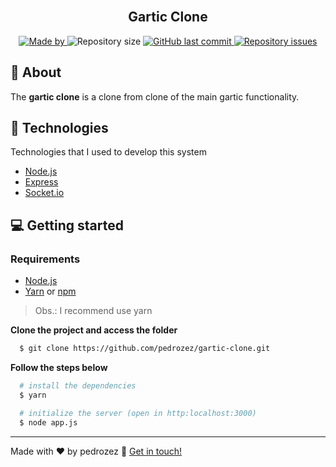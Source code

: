 <h2 align="center">
  <br>
  <strong>Gartic Clone</strong>
</h2>

<p align="center">
  <a href="https://www.linkedin.com/in/pedro-ferreira-b385131a2/">
    <img alt="Made by" src="https://img.shields.io/badge/made%20by-Pedro%20Ferreira-gree">
  </a>
  
  <img alt="Repository size" src="https://img.shields.io/github/repo-size/pedrozez/gartic-clone">
  
  <a href="https://github.com/pedrozez/smvg/commits/master">
    <img alt="GitHub last commit" src="https://img.shields.io/github/last-commit/pedrozez/gartic-clone">
  </a>
  
  <a href="https://github.com/pedrozez/gartic-clone/issues">
    <img alt="Repository issues" src="https://img.shields.io/github/issues/pedrozez/gartic-clone">
  </a>
</p>

## 📃 About
The **gartic clone** is a clone from clone of the main gartic functionality.

## 🚀 Technologies
Technologies that I used to develop this system
- [Node.js](https://nodejs.org/en/)
- [Express](https://expressjs.com/pt-br/)
- [Socket.io](https://socket.io/)

## 💻 Getting started
### Requirements
- [Node.js](https://nodejs.org/en/)
- [Yarn](https://classic.yarnpkg.com/) or [npm](https://www.npmjs.com/)

> Obs.: I recommend use yarn

**Clone the project and access the folder**
```bash
  $ git clone https://github.com/pedrozez/gartic-clone.git
```
**Follow the steps below**
```bash
  # install the dependencies
  $ yarn

  # initialize the server (open in http:localhost:3000)
  $ node app.js
```

---
Made with ♥ by pedrozez :wave: [Get in touch!](https://www.linkedin.com/in/pedro-ferreira-b385131a2/)
